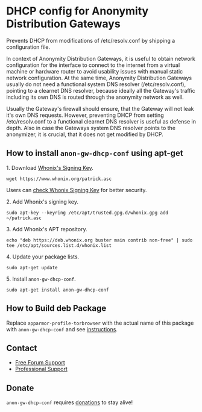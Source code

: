 # DHCP config for Anonymity Distribution Gateways #

Prevents DHCP from modifications of /etc/resolv.conf by shipping a
configuration file.

In context of Anonymity Distribution Gateways, it is useful to obtain network
configuration for the interface to connect to the internet from a virtual
machine or hardware router to avoid usability issues with manual static
network configuration. At the same time, Anonymity Distribution Gateways
usually do not need a functional system DNS resolver (/etc/resolv.conf),
pointing to a clearnet DNS resolver, because ideally all the Gateway's traffic
including its own DNS is routed through the anonymity network as well.

Usually the Gateway's firewall should ensure, that the Gateway will not leak
it's own DNS requests. However, preventing DHCP from setting /etc/resolv.conf
to a functional clearnet DNS resolver is useful as defense in depth. Also in
case the Gateways system DNS resolver points to the anonymizer, it is crucial,
that it does not get modified by DHCP.
## How to install `anon-gw-dhcp-conf` using apt-get ##

1\. Download [Whonix's Signing Key]().

```
wget https://www.whonix.org/patrick.asc
```

Users can [check Whonix Signing Key](https://www.whonix.org/wiki/Whonix_Signing_Key) for better security.

2\. Add Whonix's signing key.

```
sudo apt-key --keyring /etc/apt/trusted.gpg.d/whonix.gpg add ~/patrick.asc
```

3\. Add Whonix's APT repository.

```
echo "deb https://deb.whonix.org buster main contrib non-free" | sudo tee /etc/apt/sources.list.d/whonix.list
```

4\. Update your package lists.

```
sudo apt-get update
```

5\. Install `anon-gw-dhcp-conf`.

```
sudo apt-get install anon-gw-dhcp-conf
```

## How to Build deb Package ##

Replace `apparmor-profile-torbrowser` with the actual name of this package with `anon-gw-dhcp-conf` and see [instructions](https://www.whonix.org/wiki/Dev/Build_Documentation/apparmor-profile-torbrowser).

## Contact ##

* [Free Forum Support](https://forums.whonix.org)
* [Professional Support](https://www.whonix.org/wiki/Professional_Support)

## Donate ##

`anon-gw-dhcp-conf` requires [donations](https://www.whonix.org/wiki/Donate) to stay alive!
